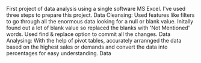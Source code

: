 First project of data analysis using a single software MS Excel. I've used three steps to prepare this project.
Data Cleansing: Used features like filters to go through all the enormous data looking for a null or blank value. Initally found out a lot of blank value so replaced the blanks with 'Not Mentioned' words. Used find & replace option to commit all the changes.
Data Analysing: With the help of pivot tables, accurately arrannged the data based on the highest sales or demands and convert the data into percentages for easy understanding.
Data 
